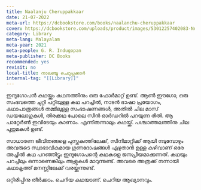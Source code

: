 ```yaml
---
title: Naalanju Cheruppakkaar
date: 21-07-2022
meta-url: https://dcbookstore.com/books/naalanchu-cheruppakkaar
cover: https://dcbookstore.com/uploads/product/images/53012257402083-NALANCHU.jpg
category: Library
meta-lang: Malayalam
meta-year: 2021
meta-people: G. R. Indugopan
meta-publisher: DC Books
recommended: yes
revisit: no
local-title: നാലഞ്ചു ചെറുപ്പക്കാർ
internal-tag: "[[Library]]"
---
```


ഇന്ദുഗോപൻ കഥയ്ക്കും കഥനത്തിനും ഒരു ഫോർമാറ്റ് ഉണ്ട്. ആൺ ഈഗോ, ഒരു സംഭവത്തെ ചുറ്റി പറ്റിയുള്ള കഥ പറച്ചിൽ, നാടൻ ഭാഷാ പ്രയോഗം, കഥാപാത്രങ്ങൾ തമ്മിലുള്ള സംഭാഷണങ്ങൾ, അതിൽ ചില മാസ് ഡയലോഗുകൾ, തിരക്കഥ പോലെ സീൻ ഓർഡറിൽ പറയുന്ന രീതി. ആ പാറ്റേർൺ ഇവിടേയും കാണാം. എന്നിരുന്നാലും കഥയ്ക്ക്. പശ്ചാത്തലത്തിനു ചില പുതുമകൾ ഉണ്ട്. 

സാധാരണ ജീവിതങ്ങളെ പുസ്തകത്തിലേക്ക്, സിനിമാറ്റിക്ക് ആയി നടുമ്പോഴും അവരുടെ സ്വാഭാവികമായ ഗുണദോഷങ്ങൾ എഴുതാൻ ഉള്ള കഴിവാണ് ഒരേ അച്ചിൽ കഥ പറഞ്ഞിട്ടും ഇന്ദുഗോപന്റെ കഥകളെ ജനപ്രീയമാക്കുന്നത്. കഥയും പറച്ചിലും ഒന്നാണെങ്കിലും ആളുകൾ മാറുന്നുണ്ട്. അവരെ അത്രക്ക് നന്നായി കഥാകൃത്ത് മനസ്സിലേക്ക് വരയ്ക്കുന്നുണ്ട്. 

ഒറ്റിരിപ്പിനു തീർക്കാം. ചെറിയ കഥയാണ്. ചെറിയ ആഖ്യാനവും.